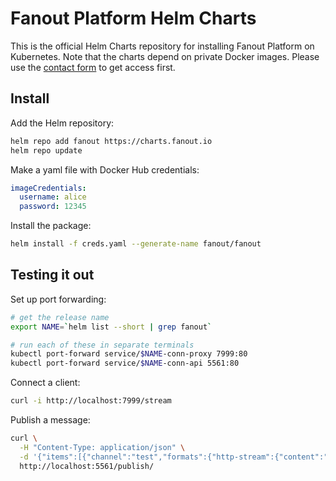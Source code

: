 # Fanout Platform Helm Charts

This is the official Helm Charts repository for installing Fanout Platform on Kubernetes. Note that the charts depend on private Docker images. Please use the [contact form](https://fanout.io/enterprise/) to get access first.

## Install

Add the Helm repository:

```sh
helm repo add fanout https://charts.fanout.io
helm repo update
```

Make a yaml file with Docker Hub credentials:

```yaml
imageCredentials:
  username: alice
  password: 12345
```

Install the package:

```sh
helm install -f creds.yaml --generate-name fanout/fanout
```

## Testing it out

Set up port forwarding:

```sh
# get the release name
export NAME=`helm list --short | grep fanout`

# run each of these in separate terminals
kubectl port-forward service/$NAME-conn-proxy 7999:80
kubectl port-forward service/$NAME-conn-api 5561:80
```

Connect a client:

```sh
curl -i http://localhost:7999/stream
```

Publish a message:

```sh
curl \
  -H "Content-Type: application/json" \
  -d '{"items":[{"channel":"test","formats":{"http-stream":{"content":"hello world\n"}}}]}' \
  http://localhost:5561/publish/
```
